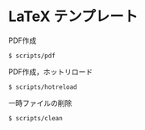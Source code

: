 # LaTeX テンプレート

PDF作成
```
$ scripts/pdf
```

PDF作成，ホットリロード
```
$ scripts/hotreload
```

一時ファイルの削除
```
$ scripts/clean
```
